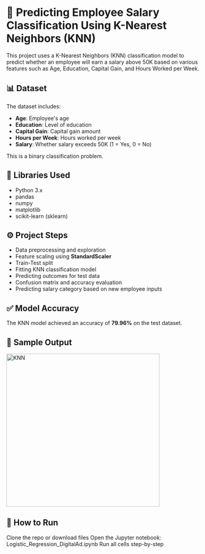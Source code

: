# 🧠 Predicting Employee Salary Classification Using K-Nearest Neighbors (KNN)

This project uses a K-Nearest Neighbors (KNN) classification model to predict whether an employee will earn a salary above 50K based on various features such as Age, Education, Capital Gain, and Hours Worked per Week.

## 📊 Dataset

The dataset includes:
- **Age**: Employee's age
- **Education**: Level of education
- **Capital Gain**: Capital gain amount
- **Hours per Week**: Hours worked per week
- **Salary**: Whether salary exceeds 50K (1 = Yes, 0 = No)

This is a binary classification problem.

## 🧰 Libraries Used
- Python 3.x
- pandas
- numpy
- matplotlib
- scikit-learn (sklearn)

## ⚙️ Project Steps
- Data preprocessing and exploration  
- Feature scaling using **StandardScaler**
- Train-Test split  
- Fitting KNN classification model  
- Predicting outcomes for test data  
- Confusion matrix and accuracy evaluation  
- Predicting salary category based on new employee inputs  

## ✅ Model Accuracy
The KNN model achieved an accuracy of **79.96%** on the test dataset.

## 📸 Sample Output
<img width="400" alt="KNN" src="https://github.com/user-attachments/assets/8b36f8fc-7707-4cf4-b89c-51b0894872de" />


## 🚀 How to Run
Clone the repo or download files
Open the Jupyter notebook: Logistic_Regression_DigitalAd.ipynb
Run all cells step-by-step
